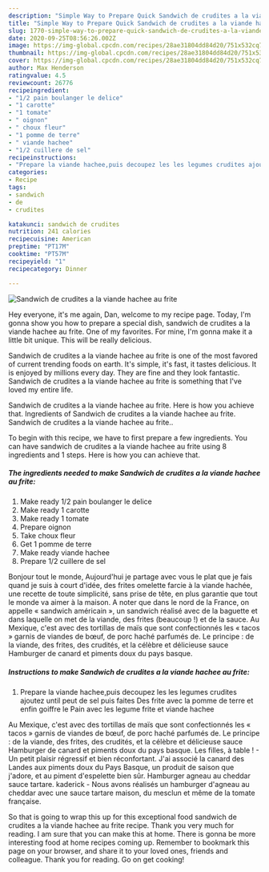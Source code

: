 ```yaml
---
description: "Simple Way to Prepare Quick Sandwich de crudites a la viande hachee au frite"
title: "Simple Way to Prepare Quick Sandwich de crudites a la viande hachee au frite"
slug: 1770-simple-way-to-prepare-quick-sandwich-de-crudites-a-la-viande-hachee-au-frite
date: 2020-09-25T08:56:26.002Z
image: https://img-global.cpcdn.com/recipes/28ae31804dd84d20/751x532cq70/sandwich-de-crudites-a-la-viande-hachee-au-frite-photo-principale-de-la-recette.jpg
thumbnail: https://img-global.cpcdn.com/recipes/28ae31804dd84d20/751x532cq70/sandwich-de-crudites-a-la-viande-hachee-au-frite-photo-principale-de-la-recette.jpg
cover: https://img-global.cpcdn.com/recipes/28ae31804dd84d20/751x532cq70/sandwich-de-crudites-a-la-viande-hachee-au-frite-photo-principale-de-la-recette.jpg
author: Max Henderson
ratingvalue: 4.5
reviewcount: 26776
recipeingredient:
- "1/2 pain boulanger le delice"
- "1 carotte"
- "1 tomate"
- " oignon"
- " choux fleur"
- "1 pomme de terre"
- " viande hachee"
- "1/2 cuillere de sel"
recipeinstructions:
- "Prepare la viande hachee,puis decoupez les les legumes crudites ajoutez until peut de sel puis faites Des frite avec la pomme de terre et enfin goiffre le Pain avec les legume frite et viande hachee"
categories:
- Recipe
tags:
- sandwich
- de
- crudites

katakunci: sandwich de crudites 
nutrition: 241 calories
recipecuisine: American
preptime: "PT17M"
cooktime: "PT57M"
recipeyield: "1"
recipecategory: Dinner

---
```



![Sandwich de crudites a la viande hachee au frite](https://img-global.cpcdn.com/recipes/28ae31804dd84d20/751x532cq70/sandwich-de-crudites-a-la-viande-hachee-au-frite-photo-principale-de-la-recette.jpg)

Hey everyone, it's me again, Dan, welcome to my recipe page. Today, I'm gonna show you how to prepare a special dish, sandwich de crudites a la viande hachee au frite. One of my favorites. For mine, I'm gonna make it a little bit unique. This will be really delicious.

Sandwich de crudites a la viande hachee au frite is one of the most favored of current trending foods on earth. It's simple, it's fast, it tastes delicious. It is enjoyed by millions every day. They are fine and they look fantastic. Sandwich de crudites a la viande hachee au frite is something that I've loved my entire life.

Sandwich de crudites a la viande hachee au frite. Here is how you achieve that. Ingredients of Sandwich de crudites a la viande hachee au frite. Sandwich de crudites a la viande hachee au frite..


To begin with this recipe, we have to first prepare a few ingredients. You can have sandwich de crudites a la viande hachee au frite using 8 ingredients and 1 steps. Here is how you can achieve that.

<!--inarticleads1-->

##### The ingredients needed to make Sandwich de crudites a la viande hachee au frite:

1. Make ready 1/2 pain boulanger le delice
1. Make ready 1 carotte
1. Make ready 1 tomate
1. Prepare  oignon
1. Take  choux fleur
1. Get 1 pomme de terre
1. Make ready  viande hachee
1. Prepare 1/2 cuillere de sel


Bonjour tout le monde, Aujourd&#39;hui je partage avec vous le plat que je fais quand je suis à court d&#39;idée, des frites omelette farcie à la viande hachée, une recette de toute simplicité, sans prise de tête, en plus garantie que tout le monde va aimer à la maison. A noter que dans le nord de la France, on appelle « sandwich américain », un sandwich réalisé avec de la baguette et dans laquelle on met de la viande, des frites (beaucoup !) et de la sauce. Au Mexique, c&#39;est avec des tortillas de maïs que sont confectionnés les « tacos » garnis de viandes de bœuf, de porc haché parfumés de. Le principe : de la viande, des frites, des crudités, et la célèbre et délicieuse sauce Hamburger de canard et piments doux du pays basque. 

<!--inarticleads2-->

##### Instructions to make Sandwich de crudites a la viande hachee au frite:

1. Prepare la viande hachee,puis decoupez les les legumes crudites ajoutez until peut de sel puis faites Des frite avec la pomme de terre et enfin goiffre le Pain avec les legume frite et viande hachee


Au Mexique, c&#39;est avec des tortillas de maïs que sont confectionnés les « tacos » garnis de viandes de bœuf, de porc haché parfumés de. Le principe : de la viande, des frites, des crudités, et la célèbre et délicieuse sauce Hamburger de canard et piments doux du pays basque. Les filles, à table ! - Un petit plaisir régressif et bien réconfortant. J&#39;ai associé la canard des Landes aux piments doux du Pays Basque, un produit de saison que j&#39;adore, et au piment d&#39;espelette bien sûr. Hamburger agneau au cheddar sauce tartare. kaderick - Nous avons réalisés un hamburger d&#39;agneau au cheddar avec une sauce tartare maison, du mesclun et même de la tomate française. 

So that is going to wrap this up for this exceptional food sandwich de crudites a la viande hachee au frite recipe. Thank you very much for reading. I am sure that you can make this at home. There is gonna be more interesting food at home recipes coming up. Remember to bookmark this page on your browser, and share it to your loved ones, friends and colleague. Thank you for reading. Go on get cooking!

